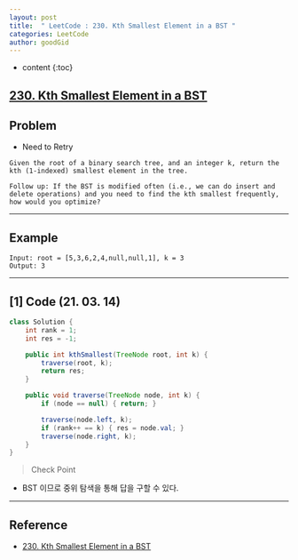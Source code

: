 ```yaml
---
layout: post
title:  " LeetCode : 230. Kth Smallest Element in a BST "
categories: LeetCode
author: goodGid
---
```

* content
{:toc}

## [230. Kth Smallest Element in a BST](https://leetcode.com/problems/kth-smallest-element-in-a-bst/)

## Problem

* Need to Retry

```
Given the root of a binary search tree, and an integer k, return the kth (1-indexed) smallest element in the tree.

Follow up: If the BST is modified often (i.e., we can do insert and delete operations) and you need to find the kth smallest frequently, how would you optimize?
```





---

## Example

```
Input: root = [5,3,6,2,4,null,null,1], k = 3
Output: 3
```

---

## [1] Code (21. 03. 14)

``` java
class Solution {
    int rank = 1;
    int res = -1;

    public int kthSmallest(TreeNode root, int k) {
        traverse(root, k);
        return res;
    }

    public void traverse(TreeNode node, int k) {
        if (node == null) { return; }

        traverse(node.left, k);
        if (rank++ == k) { res = node.val; }
        traverse(node.right, k);
    }
}
```

> Check Point

* BST 이므로 중위 탐색을 통해 답을 구할 수 있다.


---

## Reference

* [230. Kth Smallest Element in a BST](https://leetcode.com/problems/kth-smallest-element-in-a-bst/)